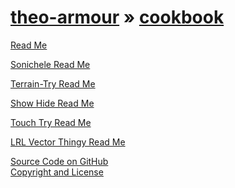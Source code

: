 [theo-armour](../../index.html ) &raquo; [cookbook]( ../index.html )
================================================================================================

<p id=rm >
	<a href=JavaScript:displayPage("readme.md",rm); >Read Me</a>
</p>

<p>
	<a href=sonichele/index.html >Sonichele Read Me</a>
</p>


<p>
	<a href=terrain-try/index.html >Terrain-Try Read Me</a>
</p>

<p>
	<a href=show-hide/index.html >Show Hide Read Me</a>
</p>

<p>
	<a href=touch-try/index.html >Touch Try Read Me</a>
</p>

<p>
	<a href=lrl-vector-thingy/index.html >LRL Vector Thingy Read Me</a>
</p>


[Source Code on GitHub]( https://github.com/theo-armour/theo-armour.github.io )  
[Copyright and License]( http://theo-armour.github.io/home/r3/index.html#../../copyright-notice-and-license.md )